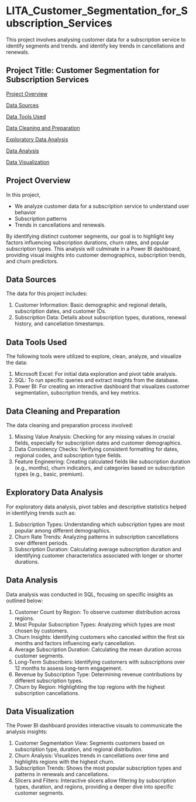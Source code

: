 # LITA_Customer_Segmentation_for_Subscription_Services
This project involves analysing customer data for a subscription service to identify segments and trends. and identify key trends in cancellations and renewals. 

## Project Title: Customer Segmentation for Subscription Services
[Project Overview](#project-overview)

[Data Sources](#data-sources)

[Data Tools Used](#data-tools-used)

[Data Cleaning and Preparation](#data-cleaning-and-preparation)

[Exploratory Data Analysis](#exploratory-data-analysis)

[Data Analysis](#data-analysis)

[Data Visualization](#data-visualization)

## Project Overview
In this project, 
- We analyze customer data for a subscription service to understand user behavior
- Subscription patterns
- Trends in cancellations and renewals.
  
By identifying distinct customer segments, our goal is to highlight key factors influencing subscription durations, churn rates, and popular subscription types. This analysis will culminate in a Power BI dashboard, providing visual insights into customer demographics, subscription trends, and churn predictors.

## Data Sources
The data for this project includes:

1. Customer Information: Basic demographic and regional details, subscription dates, and customer IDs.
2. Subscription Data: Details about subscription types, durations, renewal history, and cancellation timestamps.

## Data Tools Used
The following tools were utilized to explore, clean, analyze, and visualize the data:

1. Microsoft Excel: For initial data exploration and pivot table analysis.
2. SQL: To run specific queries and extract insights from the database.
3. Power BI: For creating an interactive dashboard that visualizes customer segmentation, subscription trends, and key metrics.

## Data Cleaning and Preparation
The data cleaning and preparation process involved:

1. Missing Value Analysis: Checking for any missing values in crucial fields, especially for subscription dates and customer demographics.
2. Data Consistency Checks: Verifying consistent formatting for dates, regional codes, and subscription type fields.
3. Feature Engineering: Creating calculated fields like subscription duration (e.g., months), churn indicators, and categories based on subscription types (e.g., basic, premium).

## Exploratory Data Analysis
For exploratory data analysis, pivot tables and descriptive statistics helped in identifying trends such as:
1. Subscription Types: Understanding which subscription types are most popular among different demographics.
2. Churn Rate Trends: Analyzing patterns in subscription cancellations over different periods.
3. Subscription Duration: Calculating average subscription duration and identifying customer characteristics associated with longer or shorter durations.

## Data Analysis
Data analysis was conducted in SQL, focusing on specific insights as outlined below:

1. Customer Count by Region: To observe customer distribution across regions.
2. Most Popular Subscription Types: Analyzing which types are most chosen by customers.
3. Churn Insights: Identifying customers who canceled within the first six months and factors influencing early cancellation.
4. Average Subscription Duration: Calculating the mean duration across customer segments.
5. Long-Term Subscribers: Identifying customers with subscriptions over 12 months to assess long-term engagement.
6. Revenue by Subscription Type: Determining revenue contributions by different subscription types.
7. Churn by Region: Highlighting the top regions with the highest subscription cancellations.

## Data Visualization
The Power BI dashboard provides interactive visuals to communicate the analysis insights:

1. Customer Segmentation View: Segments customers based on subscription type, duration, and regional distribution.
2. Churn Analysis: Visualizes trends in cancellations over time and highlights regions with the highest churn.
3. Subscription Trends: Shows the most popular subscription types and patterns in renewals and cancellations.
4. Slicers and Filters: Interactive slicers allow filtering by subscription types, duration, and regions, providing a deeper dive into specific customer segments.
